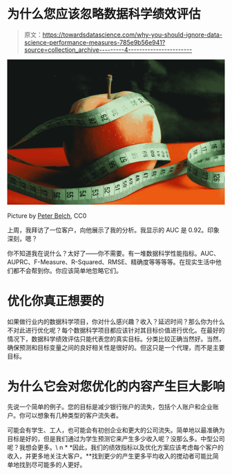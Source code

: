 # 为什么您应该忽略数据科学绩效评估

> 原文：<https://towardsdatascience.com/why-you-should-ignore-data-science-performance-measures-785e9b56e941?source=collection_archive---------4----------------------->

![](img/c2b991629c9f3ec42b55df7a637d41d7.png)

Picture by [Peter Belch](https://stocksnap.io/photo/9PYY07X93T), CC0

上周，我拜访了一位客户，向他展示了我的分析。我显示的 AUC 是 0.92。印象深刻，嗯？

你不知道我在说什么？太好了——你不需要。有一堆数据科学性能指标。AUC、AUPRC、F-Measure、R-Squared、RMSE、精确度等等等等。在现实生活中他们都不会帮到你。你应该简单地忽略它们。

# 优化你真正想要的

如果做行业内的数据科学项目，你对什么感兴趣？收入？延迟时间？那么你为什么不对此进行优化呢？每个数据科学项目都应该针对其目标价值进行优化。在最好的情况下，数据科学绩效评估只能代表您的真实目标。分类比较正确当然好。当然，确保预测和目标变量之间的良好相关性是很好的。但这只是一个代理，而不是主要目标。

# 为什么它会对您优化的内容产生巨大影响

先说一个简单的例子。您的目标是减少银行账户的流失，包括个人账户和企业账户。你可以想象有几种类型的客户流失者。

可能会有学生、工人，也可能会有初创企业和更大的公司流失。简单地以最准确为目标是好的，但是我们通过为学生预测它来产生多少收入呢？没那么多。中型公司呢？我想会更多。\ n * *因此，我们的绩效指标以及优化方案应该考虑每个客户的收入，并更多地关注大客户。**找到更少的产生更多平均收入的搅动者可能比简单地找到尽可能多的人更好。
